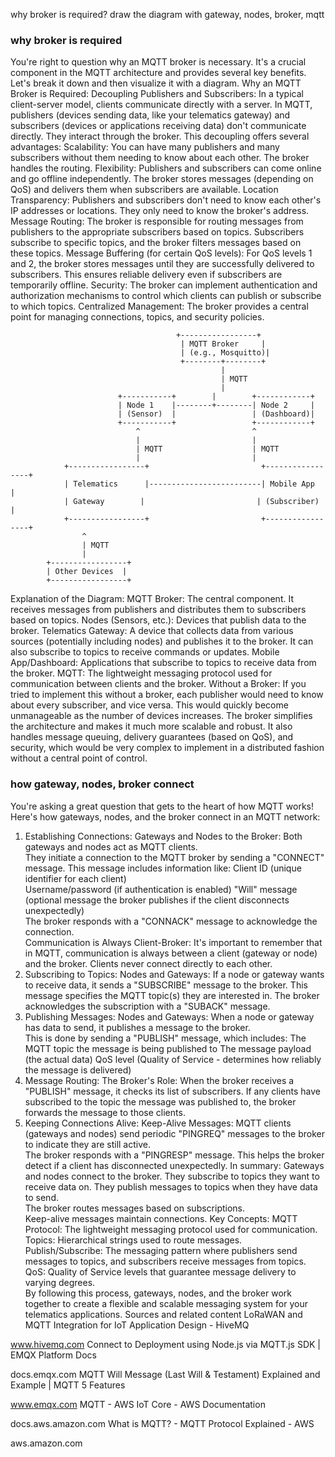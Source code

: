 why broker is required? draw the diagram with gateway, nodes, broker, mqtt

### why broker is required
You're right to question why an MQTT broker is necessary. It's a crucial component in the MQTT architecture and provides several key benefits. Let's break it down and then visualize it with a diagram.
Why an MQTT Broker is Required:
Decoupling Publishers and Subscribers: In a typical client-server model, clients communicate directly with a server. In MQTT, publishers (devices sending data, like your telematics gateway) and subscribers (devices or applications receiving data) don't communicate directly. They interact through the broker. This decoupling offers several advantages:
Scalability: You can have many publishers and many subscribers without them needing to know about each other. The broker handles the routing.
Flexibility: Publishers and subscribers can come online and go offline independently. The broker stores messages (depending on QoS) and delivers them when subscribers are available.
Location Transparency: Publishers and subscribers don't need to know each other's IP addresses or locations. They only need to know the broker's address.
Message Routing: The broker is responsible for routing messages from publishers to the appropriate subscribers based on topics. Subscribers subscribe to specific topics, and the broker filters messages based on these topics.
Message Buffering (for certain QoS levels): For QoS levels 1 and 2, the broker stores messages until they are successfully delivered to subscribers. This ensures reliable delivery even if subscribers are temporarily offline.
Security: The broker can implement authentication and authorization mechanisms to control which clients can publish or subscribe to which topics.
Centralized Management: The broker provides a central point for managing connections, topics, and security policies.
```Diagram:
                                     +-----------------+
                                      | MQTT Broker     |
                                      | (e.g., Mosquitto)|
                                      +--------+--------+
                                               |
                                               | MQTT
                                               |
                        +-----------+        |        +------------+
                        | Node 1    |--------+--------| Node 2     |
                        | (Sensor)  |                 | (Dashboard)|
                        +-----------+                 +------------+
                            ^                         ^
                            |                         |
                            | MQTT                    | MQTT
                            |                         |
            +-----------------+                         +-----------------+
            | Telematics      |-------------------------| Mobile App     |
            | Gateway        |                         | (Subscriber)    |
            +-----------------+                         +-----------------+
                ^
                | MQTT
                |
        +-----------------+
        | Other Devices  |
        +-----------------+
```

Explanation of the Diagram:
MQTT Broker: The central component. It receives messages from publishers and distributes them to subscribers based on topics.
Nodes (Sensors, etc.): Devices that publish data to the broker.
Telematics Gateway: A device that collects data from various sources (potentially including nodes) and publishes it to the broker. It can also subscribe to topics to receive commands or updates.
Mobile App/Dashboard: Applications that subscribe to topics to receive data from the broker.
MQTT: The lightweight messaging protocol used for communication between clients and the broker.
Without a Broker:
If you tried to implement this without a broker, each publisher would need to know about every subscriber, and vice versa. This would quickly become unmanageable as the number of devices increases. The broker simplifies the architecture and makes it much more scalable and robust. It also handles message queuing, delivery guarantees (based on QoS), and security, which would be very complex to implement in a distributed fashion without a central point of control.

### how gateway, nodes, broker connect
You're asking a great question that gets to the heart of how MQTT works! Here's how gateways, nodes, and the broker connect in an MQTT network:
1. Establishing Connections:
Gateways and Nodes to the Broker:
Both gateways and nodes act as MQTT clients.  
They initiate a connection to the MQTT broker by sending a "CONNECT" message.
This message includes information like:
Client ID (unique identifier for each client)  
Username/password (if authentication is enabled)
"Will" message (optional message the broker publishes if the client disconnects unexpectedly)  
The broker responds with a "CONNACK" message to acknowledge the connection.  
Communication is Always Client-Broker:
It's important to remember that in MQTT, communication is always between a client (gateway or node) and the broker. Clients never connect directly to each other.  
2. Subscribing to Topics:
Nodes and Gateways:
If a node or gateway wants to receive data, it sends a "SUBSCRIBE" message to the broker.
This message specifies the MQTT topic(s) they are interested in.
The broker acknowledges the subscription with a "SUBACK" message.
3. Publishing Messages:
Nodes and Gateways:
When a node or gateway has data to send, it publishes a message to the broker.  
This is done by sending a "PUBLISH" message, which includes:
The MQTT topic the message is being published to
The message payload (the actual data)
QoS level (Quality of Service - determines how reliably the message is delivered)  
4. Message Routing:
The Broker's Role:
When the broker receives a "PUBLISH" message, it checks its list of subscribers.
If any clients have subscribed to the topic the message was published to, the broker forwards the message to those clients.  
5. Keeping Connections Alive:
Keep-Alive Messages:
MQTT clients (gateways and nodes) send periodic "PINGREQ" messages to the broker to indicate they are still active.  
The broker responds with a "PINGRESP" message.
This helps the broker detect if a client has disconnected unexpectedly.
In summary:
Gateways and nodes connect to the broker.
They subscribe to topics they want to receive data on.
They publish messages to topics when they have data to send.  
The broker routes messages based on subscriptions.  
Keep-alive messages maintain connections.
Key Concepts:
MQTT Protocol: The lightweight messaging protocol used for communication.  
Topics: Hierarchical strings used to route messages.  
Publish/Subscribe: The messaging pattern where publishers send messages to topics, and subscribers receive messages from topics.  
QoS: Quality of Service levels that guarantee message delivery to varying degrees.  
By following this process, gateways, nodes, and the broker work together to create a flexible and scalable messaging system for your telematics applications.
Sources and related content
LoRaWAN and MQTT Integration for IoT Application Design - HiveMQ

www.hivemq.com
Connect to Deployment using Node.js via MQTT.js SDK | EMQX Platform Docs

docs.emqx.com
MQTT Will Message (Last Will & Testament) Explained and Example | MQTT 5 Features

www.emqx.com
MQTT - AWS IoT Core - AWS Documentation

docs.aws.amazon.com
What is MQTT? - MQTT Protocol Explained - AWS

aws.amazon.com
